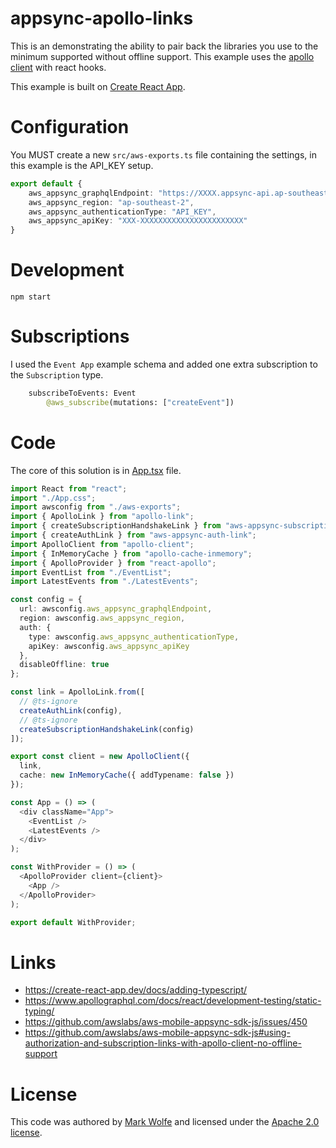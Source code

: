 # appsync-apollo-links

This is an demonstrating the ability to pair back the libraries you use to the minimum supported without offline support. This example uses the [apollo client](https://www.apollographql.com/) with react hooks.

This example is built on [Create React App](https://create-react-app.dev).

# Configuration

You MUST create a new `src/aws-exports.ts` file containing the settings, in this example is the API_KEY setup.

```ts
export default {
    aws_appsync_graphqlEndpoint: "https://XXXX.appsync-api.ap-southeast-2.amazonaws.com/graphql",
    aws_appsync_region: "ap-southeast-2",
    aws_appsync_authenticationType: "API_KEY",
    aws_appsync_apiKey: "XXX-XXXXXXXXXXXXXXXXXXXXXXX"
}
```

# Development

```
npm start
```

# Subscriptions

I used the `Event App` example schema and added one extra subscription to the `Subscription` type.

```graphql
	subscribeToEvents: Event
		@aws_subscribe(mutations: ["createEvent"])
```

# Code

The core of this solution is in [App.tsx](src/App.tsx) file.

```ts
import React from "react";
import "./App.css";
import awsconfig from "./aws-exports";
import { ApolloLink } from "apollo-link";
import { createSubscriptionHandshakeLink } from "aws-appsync-subscription-link";
import { createAuthLink } from "aws-appsync-auth-link";
import ApolloClient from "apollo-client";
import { InMemoryCache } from "apollo-cache-inmemory";
import { ApolloProvider } from "react-apollo";
import EventList from "./EventList";
import LatestEvents from "./LatestEvents";

const config = {
  url: awsconfig.aws_appsync_graphqlEndpoint,
  region: awsconfig.aws_appsync_region,
  auth: {
    type: awsconfig.aws_appsync_authenticationType,
    apiKey: awsconfig.aws_appsync_apiKey
  },
  disableOffline: true
};

const link = ApolloLink.from([
  // @ts-ignore
  createAuthLink(config),
  // @ts-ignore
  createSubscriptionHandshakeLink(config)
]);

export const client = new ApolloClient({
  link,
  cache: new InMemoryCache({ addTypename: false })
});

const App = () => (
  <div className="App">
    <EventList />
    <LatestEvents />
  </div>
);

const WithProvider = () => (
  <ApolloProvider client={client}>
    <App />
  </ApolloProvider>
);

export default WithProvider;
```

# Links 

* https://create-react-app.dev/docs/adding-typescript/
* https://www.apollographql.com/docs/react/development-testing/static-typing/
* https://github.com/awslabs/aws-mobile-appsync-sdk-js/issues/450
* https://github.com/awslabs/aws-mobile-appsync-sdk-js#using-authorization-and-subscription-links-with-apollo-client-no-offline-support

# License

This code was authored by [Mark Wolfe](https://github.com/wolfeidau) and licensed under the [Apache 2.0 license](http://www.apache.org/licenses/LICENSE-2.0).